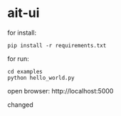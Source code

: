 # ait-ui

for install:
```
pip install -r requirements.txt
```

for run:
```
cd examples
python hello_world.py
```

open browser: http://localhost:5000



changed
